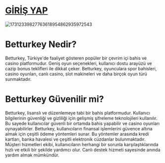 # <a href="https://bit.ly/40E6r1G" > GİRİŞ YAP</a>
![17312339827763618954862935972543](https://github.com/user-attachments/assets/de070d84-e6d4-446b-b625-fd6c9c7b23d3)
# Betturkey Nedir?
Betturkey, Türkiye'de faaliyet gösteren popüler bir çevrim içi bahis ve casino platformudur. Geniş oyun seçenekleri, kullanıcı dostu arayüzü ve cazip bonus teklifleri ile dikkat çeker. Betturkey, oyunculara spor bahisleri, casino oyunları, canlı casino, slot makineleri ve daha birçok oyun türü sunmaktadır.
# Betturkey Güvenilir mi?
Betturkey, lisanslı ve düzenlemeye tabi bir bahis platformudur. Kullanıcı bilgilerinin güvenliği ve gizliliği için gelişmiş şifreleme teknolojileri kullanılır. Bu sayede kullanıcılar güvenli bir ortamda bahis yapabilir ve casino oyunları oynayabilirler.
Betturkey, kullanıcıların finansal işlemlerini güvence altına almak için çeşitli ödeme yöntemleri sunar. Bu yöntemler arasında kredi kartları, banka havalesi ve çeşitli elektronik cüzdanlar bulunmaktadır.
Müşteri hizmetleri ekibi, kullanıcıların herhangi bir sorunla karşılaştıklarında hızlı ve etkili bir şekilde yardımcı olur. Canlı destek hizmeti sayesinde anında yardım almak mümkündür.
